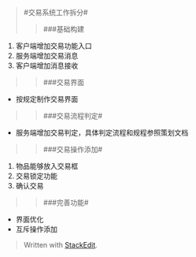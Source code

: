 >#交易系统工作拆分#   
>>###基础构建  
1.	客户端增加交易功能入口  
2.	服务端增加交易消息  
3.	客户端增加消息接收 

>>###交易界面  
*	按规定制作交易界面  

>>###交易流程判定#  
*  服务端增加交易判定，具体判定流程和规程参照策划文档  

>>###交易操作添加#  
1. 物品能够放入交易框  
2. 交易锁定功能
3. 确认交易

>> ###完善功能#
*	界面优化  
*	互斥操作添加  


> Written with [StackEdit](https://stackedit.io/).
